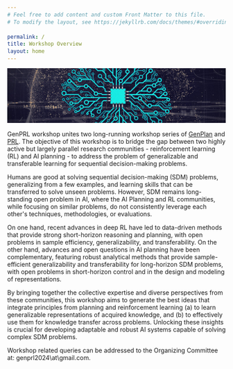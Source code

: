 ```yaml
---
# Feel free to add content and custom Front Matter to this file.
# To modify the layout, see https://jekyllrb.com/docs/themes/#overriding-theme-defaults

permalink: /
title: Workshop Overview
layout: home
---
```



![](assets/img/banner.jpg)

<!-- Hi there! Here's the lazy grad student's template for workshop webpages. I put this together to help automate mundane tasks with conventional workshop webpages - curating lists of speakers and/or organizers, schedules, and submitted/accepted papers. Here's a completely unrelated picture adapted from "Machine Learning & Artificial Intelligence" by `mikemacmarketing`; licensed under CC BY 2.0: -->



GenPRL workshop unites two long-running workshop series of [GenPlan](https://www.genplan.ai/resources/) and [PRL](https://prl-theworkshop.github.io/).
The objective of this workshop is to bridge the gap between two highly active but largely parallel research communities - reinforcement learning (RL) and AI planning - to address the problem of generalizable and transferable learning for sequential decision-making problems. 

Humans are good at solving sequential decision-making (SDM) problems, generalizing from a few examples, and learning skills that can be transferred to solve unseen problems. However, SDM remains long-standing open problem in AI, where the 
AI Planning and RL communities, while focusing on similar problems, do not consistently leverage each other's techniques, methodologies, or evaluations.

On one hand, recent advances in deep RL have led to data-driven methods that provide strong short-horizon reasoning and planning, with open problems in sample efficiency, generalizability, and transferability. On the other hand, advances and open questions in AI planning have been complementary, featuring robust analytical methods that provide sample-efficient generalizability and transferability for long-horizon SDM problems, with open problems in short-horizon control and in the design and modeling of representations.

By bringing together the collective expertise and diverse perspectives from these communities, this workshop aims to generate the best ideas that integrate principles from planning and reinforcement learning (a) to learn generalizable representations of acquired knowledge, and (b) to effectively use them for knowledge transfer across problems. Unlocking these insights is crucial for developing adaptable and robust AI systems capable of solving complex SDM problems.

Workshop related queries can be addressed to the Organizing Committee at: genprl2024\at\gmail.com.


<!-- The theme is quite easy to use if you're familiar with Jekyll. The following collections are implemented: -->
<!-- 1. **Speakers**: Curate a [speaker list like this one](speakers) from a set of markdown files, one per speaker. Crops and displays images if available. Adds a short bio. See files in the `_speakers` directory for examples.
2. **Organizers**: Curate an organizer list from a set of markdown files, one per organizer. See files in the `_organizers` directory for examples.
3. **Schedule**: Curate a [schedule like this](schedule) from a set of markdown files, one per event (talk, panel, break, etc.). See files in the `_schedule` directory for examples. Schedule items are sorted by a `sequence_id` attribute.
4. **Papers**: Curate a [list of papers like this](papers) from a bunch of markdown files, one per paper. See files in the `_papers` directory for examples. Papers are sorted by a `sequence_id` attribute if specifed (else they are listed alphabetically). -->

<!-- > **NOTE:** The best way to use these is to turn feature on or off by editing the `collections` attribute in `_config.yml`. -->

<!-- If you experience issues or have cool features to add, feel free to [fork this template](). -->
